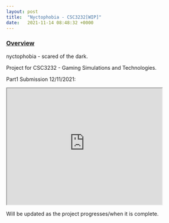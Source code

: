 ```yaml
---
layout: post
title:  "Nyctophobia - CSC3232[WIP]"
date:   2021-11-14 08:48:32 +0000
---
```


### <u>Overview</u>
nyctophobia - scared of the dark. 

Project for CSC3232 - Gaming Simulations and Technologies.

Part1 Submission 12/11/2021:
<iframe width="420" height="315" src="https://www.youtube.com/watch?v=fkvDdV6xVho">
</iframe>

Will be updated as the project progresses/when it is complete.